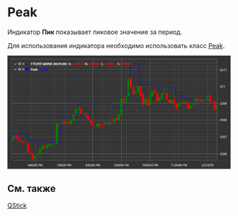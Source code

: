 # Peak

Индикатор **Пик** показывает пиковое значение за период. 

Для использования индикатора необходимо использовать класс [Peak](xref:StockSharp.Algo.Indicators.Peak). 

![IndicatorPeak](../../../../images/indicatorpeak.png)

## См. также

[QStick](qstick.md)
